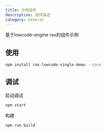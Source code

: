 ```yaml
---
title: 示例组件
description: 组件描述
category: General
---
```


基于lowcode-engine rax的组件示例

## 使用

```bash
npm install rax-lowcode-single-demo --save
```


## 调试
启动调试

```bash
npm start
```

构建

```bash
npm run build
```

